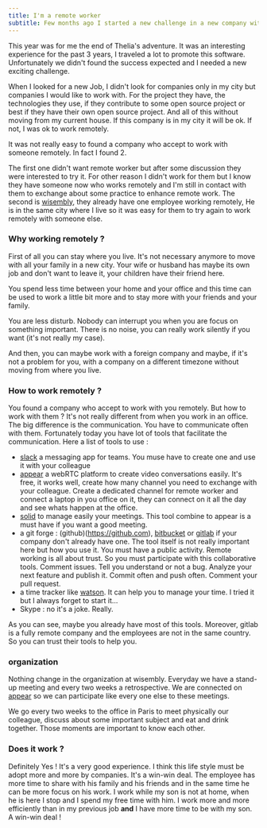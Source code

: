 ```yaml
---
title: I'm a remote worker
subtitle: Few months ago I started a new challenge in a new company with a new work life style : remote working.
---
```


This year was for me the end of Thelia's adventure. It was an interesting experience for the past 3 years, I traveled a lot to promote this software. Unfortunately we didn't found the success expected and I needed a new exciting challenge.

When I looked for a new Job, I didn't look for companies only in my city but companies I would like to work with. For the project they have, the technologies they use, if they contribute to some open source project or best if they have their own open source project. And all of this without moving from my current house. If this company is in my city it will be ok. If not, I was ok to work remotely.

It was not really easy to found a company who accept to work with someone remotely. In fact I found 2.

The first one didn't want remote worker but after some discussion they were interested to try it. For other reason I didn't work for them  but I know they have someone now who works remotely and I'm still in contact with them to exchange about some practice to enhance remote work.
The second is [wisembly](http://www.wisembly.com), they already have one employee working remotely, He is in the same city where I live so it was easy for them to try again to work remotely with someone else.

### Why working remotely ?

First of all you can stay where you live. It's not necessary anymore to move with all your family in a new city. Your wife or husband has maybe its own job and don't want to leave it, your children have their friend here.

You spend less time between your home and your office and this time can be used to work a little bit more and to stay more with your friends and your family.

You are less disturb. Nobody can interrupt you when you are focus on something important. There is no noise, you can really work silently if you want (it's not really  my case).

And then, you can maybe work with a foreign company and maybe, if it's not a problem for you, with a company on a different timezone without moving from where you live.

### How to work remotely ?

You found a company who accept to work with you remotely. But how to work with them ? It's not really different from when you work in an office. The big difference is the communication. You have to communicate often with them. Fortunately today you have lot of tools that facilitate the communication. Here a list of tools to use :

- [slack](https://slack.com/) a messaging app for teams. You muse have to create one and use it with your colleague
- [appear](https://appear.in/) a webRTC platform to create video conversations easily. It's free, it works well, create how many channel you need to exchange with your colleague. Create a dedicated channel for remote worker and connect a laptop in you office on it, they can connect on it all the day and see whats happen at the office.
- [solid](http://getsolid.io/) to manage easily your meetings. This tool combine to appear is a must have if you want a good meeting.
- a git forge : (github)(https://github.com), [bitbucket](https://bitbucket.org/) or [gitlab](https://gitlab.com) if your company don't already have one. The tool itself is not really important here but how you use it. You must have a public activity. Remote working is all about trust. So you must participate with this collaborative tools. Comment issues. Tell you understand or not a bug. Analyze your next feature and publish it. Commit often and push often. Comment your pull request.
- a time tracker like [watson](https://github.com/TailorDev/Watson). It can help you to manage your time. I tried it but I always forget to start it...
- Skype : no it's a joke. Really.

As you can see, maybe you already have most of this tools. Moreover, gitlab is a fully remote company and the employees are not in the same country. So you can trust their tools to help you.

### organization

Nothing change in the organization at wisembly. Everyday we have a stand-up meeting and every two weeks a retrospective. We are connected on [appear](https://appear.in/) so we can participate like every one else to these meetings.

We go every two weeks to the office in Paris to meet physically our colleague, discuss about some important subject and eat and drink together. Those moments are important to know each other.

### Does it work ?

Definitely Yes ! It's a very good experience. I think this life style must be adopt more and more by companies. It's a win-win deal. The employee has more time to share with his family and his friends and in the same time he can be more focus on his work. I work while my son is not at home, when he is here I stop and I spend my free time with him. I work more and more efficiently than in my previous job __and__ I have more time to be with my son. A win-win deal !
